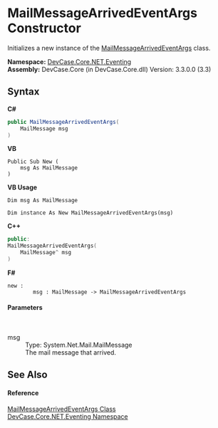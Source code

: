 # MailMessageArrivedEventArgs Constructor 
 

Initializes a new instance of the <a href="T_DevCase_Core_NET_Eventing_MailMessageArrivedEventArgs">MailMessageArrivedEventArgs</a> class.

**Namespace:**&nbsp;<a href="N_DevCase_Core_NET_Eventing">DevCase.Core.NET.Eventing</a><br />**Assembly:**&nbsp;DevCase.Core (in DevCase.Core.dll) Version: 3.3.0.0 (3.3)

## Syntax

**C#**<br />
``` C#
public MailMessageArrivedEventArgs(
	MailMessage msg
)
```

**VB**<br />
``` VB
Public Sub New ( 
	msg As MailMessage
)
```

**VB Usage**<br />
``` VB Usage
Dim msg As MailMessage

Dim instance As New MailMessageArrivedEventArgs(msg)
```

**C++**<br />
``` C++
public:
MailMessageArrivedEventArgs(
	MailMessage^ msg
)
```

**F#**<br />
``` F#
new : 
        msg : MailMessage -> MailMessageArrivedEventArgs
```


#### Parameters
&nbsp;<dl><dt>msg</dt><dd>Type: System.Net.Mail.MailMessage<br />The mail message that arrived.</dd></dl>

## See Also


#### Reference
<a href="T_DevCase_Core_NET_Eventing_MailMessageArrivedEventArgs">MailMessageArrivedEventArgs Class</a><br /><a href="N_DevCase_Core_NET_Eventing">DevCase.Core.NET.Eventing Namespace</a><br />